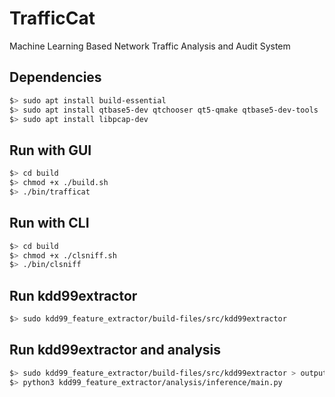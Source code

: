 TrafficCat
=====

Machine Learning Based Network Traffic Analysis and Audit System

Dependencies
-----
```bash
$> sudo apt install build-essential
$> sudo apt install qtbase5-dev qtchooser qt5-qmake qtbase5-dev-tools
$> sudo apt install libpcap-dev
```

Run with GUI
-----
```bash
$> cd build
$> chmod +x ./build.sh
$> ./bin/trafficat
```

Run with CLI
-----
```bash
$> cd build
$> chmod +x ./clsniff.sh
$> ./bin/clsniff
```

Run kdd99extractor
-----
```bash
$> sudo kdd99_feature_extractor/build-files/src/kdd99extractor
```

Run kdd99extractor and analysis
-----
```bash
$> sudo kdd99_feature_extractor/build-files/src/kdd99extractor > output.txt
$> python3 kdd99_feature_extractor/analysis/inference/main.py
```
